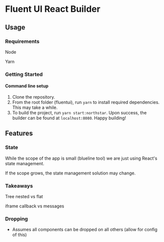 # Fluent UI React Builder

## Usage

### Requirements

Node

Yarn

### Getting Started

#### Command line setup

1. Clone the repository.
2. From the root folder (fluentui), run `yarn` to install required dependencies. This may take a while.
3. To build the project, run `yarn start:northstar`. Upon success, the builder can be found at `localhost:8080`. Happy building!

## Features

### State

While the scope of the app is small (blueline tool) we are just using React's state management.

If the scope grows, the state management solution may change.

### Takeaways

Tree nested vs flat

iframe callback vs messages

### Dropping

- Assumes all components can be dropped on all others (allow for config of this)
